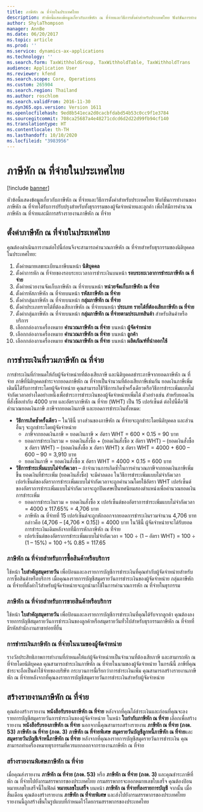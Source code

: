 ```yaml
---
title: ภาษีหัก ณ ที่จ่ายในประเทศไทย
description: หัวข้อนี้แสดงข้อมูลเกี่ยวกับภาษีหัก ณ ที่จ่ายและวิธีการตั้งค่าสำหรับประเทศไทย ฟังก์ชันการทำงานของภาษีหัก ณ ที่จ่ายได้รับการปรับปรุงสำหรับทั้งธุรกรรมของผู้จัดจำหน่ายและลูกค้า เพื่อให้มีการคำนวณภาษีหัก ณ ที่จ่ายและมีการสร้างรายงานภาษีหัก ณ ที่จ่าย
author: ShylaThompson
manager: AnnBe
ms.date: 06/20/2017
ms.topic: article
ms.prod: ''
ms.service: dynamics-ax-applications
ms.technology: ''
ms.search.form: TaxWithholdGroup, TaxWithholdTable, TaxWithholdTrans
audience: Application User
ms.reviewer: kfend
ms.search.scope: Core, Operations
ms.custom: 265904
ms.search.region: Thailand
ms.author: roschlom
ms.search.validFrom: 2016-11-30
ms.dyn365.ops.version: Version 1611
ms.openlocfilehash: 9ed8b541eca2d0cacbfdabd54b53c0cc9f1e3784
ms.sourcegitcommit: 708ca25687a4e48271cdcd6d2d22d99fb94cf140
ms.translationtype: HT
ms.contentlocale: th-TH
ms.lasthandoff: 10/10/2020
ms.locfileid: "3983956"
---
```

# <a name="withholding-tax-in-thailand"></a>ภาษีหัก ณ ที่จ่ายในประเทศไทย

[!include [banner](../includes/banner.md)]

หัวข้อนี้แสดงข้อมูลเกี่ยวกับภาษีหัก ณ ที่จ่ายและวิธีการตั้งค่าสำหรับประเทศไทย ฟังก์ชันการทำงานของภาษีหัก ณ ที่จ่ายได้รับการปรับปรุงสำหรับทั้งธุรกรรมของผู้จัดจำหน่ายและลูกค้า เพื่อให้มีการคำนวณภาษีหัก ณ ที่จ่ายและมีการสร้างรายงานภาษีหัก ณ ที่จ่าย

<a name="set-up-thailand-withholding-tax"></a>ตั้งค่าภาษีหัก ณ ที่จ่ายในประเทศไทย
-------------------------------

คุณต้องดำเนินการงานต่อไปนี้ก่อนจึงจะสามารถคำนวณภาษีหัก ณ ที่จ่ายสำหรับธุรกรรมของนิติบุคคลในประเทศไทย:

1.  ตั้งค่าหมายเลขทะเบียนภาษีบนหน้า **นิติบุคคล**
2.  ตั้งค่าการหัก ณ ที่จ่ายของรอบระยะเวลาการชำระเงินบนหน้า **รอบระยะเวลาการชำระภาษีหัก ณ ที่จ่าย**
3.  ตั้งค่าหน่วยงานจัดเก็บภาษีหัก ณ ที่จ่ายบนหน้า **หน่วยจัดเก็บภาษีหัก ณ ที่จ่าย**
4.  ตั้งค่ารหัสภาษีหัก ณ ที่จ่ายบนหน้า **รหัสภาษีหัก ณ ที่จ่าย**
5.  ตั้งค่ากลุ่มภาษีหัก ณ ที่จ่ายบนหน้า **กลุ่มภาษีหัก ณ ที่จ่าย**
6.  ตั้งค่าประเภทรายได้ที่ต้องเสียภาษีหัก ณ ที่จ่ายบนหน้า **ประเภท** **รายได้ที่ต้องเสียภาษีหัก ณ ที่จ่าย**
7.  ตั้งค่ากลุ่มภาษีหัก ณ ที่จ่ายบนหน้า **กลุ่มภาษีหัก ณ ที่จ่ายตามประเภทสินค้า** สำหรับสินค้าหรือบริการ
8.  เลือกกล่องกาเครื่องหมาย **คำนวณภาษีหัก ณ ที่จ่าย** บนหน้า **ผู้จัดจำหน่าย**
9.  เลือกกล่องกาเครื่องหมาย **คำนวณภาษีหัก ณ ที่จ่าย** บนหน้า **ลูกค้า**
10. เลือกกล่องกาเครื่องหมาย **คำนวณภาษีหัก ณ ที่จ่าย** บนหน้า **ผลิตภัณฑ์ที่นำออกใช้**

## <a name="payments-that-include-withholding-taxes"></a>การชำระเงินที่รวมภาษีหัก ณ ที่จ่าย
การชำระเงินที่กำหนดให้กับผู้จัดจำหน่ายที่ต้องเสียภาษี และนิติบุคคลชำระภาษีจากยอดภาษีหัก ณ ที่จ่าย ภาษีที่นิติบุคคลชำระจากยอดภาษีหัก ณ ที่จ่ายเป็นจำนวนที่ต้องเสียภาษีเช่นกัน ยอดเงินภาษีเพิ่มเติมนี้ได้รับการชำระโดยผู้จัดจำหน่าย คุณสามารถใช้วิธีการเกิดซ้ำครั้งเดียวหรือวิธีการชำระเพิ่มแบบไม่จำกัดเวลาอย่างใดอย่างหนึ่งเพื่อชำระการชำระเงินของผู้จัดจำหน่ายเพิ่มได้ ตัวอย่างเช่น สำหรับยอดเงินที่สั่งซื้อเท่ากับ 4000 บาท และอัตราภาษีหัก ณ ที่จ่าย (WHT) เป็น 15 เปอร์เซ็นต์ ต่อไปนี้คือวิธีคำนวณยอดเงินภาษี ภาษีจากยอดเงินภาษี และยอดการชำระเงินทั้งหมด:

-   **วิธีการเกิดซ้ำครั้งเดียว** – ในวิธีนี้ บางส่วนของภาษีหัก ณ ที่จ่ายจะถูกชำระโดยนิติบุคคล และส่วนอื่นๆ จะถูกชำระโดยผู้จัดจำหน่าย
    -   ภาษีจากยอดเงินภาษี = ยอดเงินภาษี × อัตรา WHT = 600 × 0.15 = 90 บาท
    -   ยอดการชำระเงินรวม = ยอดเงินสั่งซื้อ + (ยอดเงินสั่งซื้อ x อัตรา WHT) – (ยอดเงินสั่งซื้อ x อัตรา WHT) – (ยอดเงินสั่งซื้อ x อัตรา WHT) x อัตรา WHT = 4000 + 600 – 600 – 90 = 3,910 บาท
    -   ยอดเงินภาษี = ยอดเงินสั่งซื้อ x อัตรา WHT = 4000 × 0.15 = 600 บาท
-   **วิธีการชำระเพิ่มแบบไม่จำกัดเวลา** – ถ้าจำนวนการเกิดซ้ำในการคำนวณภาษีจากยอดเงินภาษีเพิ่มขึ้น ยอดเงินที่ชำระเพิ่ม (ยอดเงินสั่งซื้อ) จะมีค่าลดลง ในวิธีการชำระเพิ่มแบบไม่จำกัดเวลา เปอร์เซ็นต์ของอัตราการชำระเพิ่มแบบไม่จำกัดเวลาจะถูกคำนวณโดยใช้อัตรา WHT เปอร์เซ็นต์ของอัตราการชำระเพิ่มแบบไม่จำกัดเวลาจะถูกปัดเศษเป็นทศนิยมสองตำแหน่งเพื่อคำนวณยอดเงินการชำระเพิ่ม
    -   ยอดการชำระเงินรวม = ยอดเงินสั่งซื้อ x เปอร์เซ็นต์ของอัตราการชำระเพิ่มแบบไม่จำกัดเวลา = 4000 x 117.65% = 4,706 บาท
    -   ภาษีหัก ณ ที่จ่ายที่ 15 เปอร์เซ็นต์จะถูกหักออกจากยอดการชำระเงินรวมจำนวน 4,706 บาท กล่าวคือ (4,706 – \[4,706 × 0.15\]) = 4000 บาท ในวิธีนี้ ผู้จัดจำหน่ายจะได้รับยอดการชำระเงินเดิมหลังจากที่มีการหักภาษีหัก ณ ที่จ่าย
    -   เปอร์เซ็นต์ของอัตราการชำระเพิ่มแบบไม่จำกัดเวลา = 100 ÷ (1 – อัตรา WHT) = 100 ÷ (1 – 15%) = 100 ÷% 0.85 = 117.65

### <a name="withholding-tax-for-item-or-service-purchases"></a>ภาษีหัก ณ ที่จ่ายสำหรับการซื้อสินค้าหรือบริการ

ใช้หน้า **ใบสำคัญสมุดรายวัน** เพื่อป้อนและลงรายการบัญชีการชำระเงินที่คุณทำกับผู้จัดจำหน่ายสำหรับการซื้อสินค้าหรือบริการ เมื่อคุณลงรายการบัญชีสมุดรายวันการชำระเงินของผู้จัดจำหน่าย กลุ่มภาษีหัก ณ ที่จ่ายที่ตั้งค่าไว้สำหรับผู้จัดจำหน่ายจะถูกนำมาใช้ในการคำนวณการหัก ณ ที่จ่ายในธุรกรรม

### <a name="withholding-tax-for-item-or-service-sales"></a>ภาษีหัก ณ ที่จ่ายสำหรับการขายสินค้าหรือบริการ

ใช้หน้า **ใบสำคัญสมุดรายวัน** เพื่อป้อนและลงรายการบัญชีการชำระเงินที่คุณได้รับจากลูกค้า คุณต้องลงรายการบัญชีสมุดรายวันการชำระเงินของลูกค้าหรือสมุดรายวันทั่วไปสำหรับธุรกรรมภาษีหัก ณ ที่จ่ายที่มีรหัสสำนักงานสาขาย่อยที่ยื่น

### <a name="making-a-withholding-tax-payment-on-behalf-of-a-vendor"></a>การชำระเงินภาษีหัก ณ ที่จ่ายในนามของผู้จัดจำหน่าย

รางวัลประสิทธิภาพการทำงานที่กำหนดให้แก่ผู้จัดจำหน่ายเป็นจำนวนที่ต้องเสียภาษี และสามารถหัก ณ ที่จ่ายโดยนิติบุคคล คุณสามารถชำระเงินภาษีหัก ณ ที่จ่ายในนามของผู้จัดจำหน่าย ในกรณีนี้ ภาษีที่คุณชำระจะถือเป็นค่าใช้จ่ายของบริษัท กระบวนการนี้เรียกว่าการชำระเงินเพิ่ม คุณสามารถสร้างรายงานภาษีหัก ณ ที่จ่ายหลังจากที่คุณลงรายการบัญชีสมุดรายวันการชำระเงินสำหรับผู้จัดจำหน่าย

## <a name="generate-withholding-tax-reports"></a>สร้างรายงานภาษีหัก ณ ที่จ่าย
คุณต้องสร้างรายงาน **หนังสือรับรองภาษีหัก ณ ที่จ่าย** หลังจากที่คุณได้ชำระเงินและก่อนที่คุณจะลงรายการบัญชีสมุดรายวันการชำระเงินของผู้จัดจำหน่าย ในหน้า **ใบกำกับภาษีหัก ณ ที่จ่าย** เลือกเพื่อสร้างรายงาน **หนังสือรับรองภาษีหัก ณ ที่จ่าย** นอกจากนี้คุณสามารถสร้างรายงาน **ภาษีหัก ณ ที่จ่าย (ภงด. 53)** **ภาษีหัก ณ ที่จ่าย (ภงด. 3)** **ภาษีหัก ณ ที่จ่ายพิเศษ** **สมุดรายวันบัญชีลูกหนี้ภาษีหัก ณ ที่จ่าย**และ **สมุดรายวันบัญชีเจ้าหนี้ภาษีหัก ณ ที่จ่าย** หลังจากที่คุณลงรายการบัญชีสมุดรายวันการชำระเงิน คุณสามารถทำเครื่องหมายธุรกรรมที่ควรแยกออกจากรายงานภาษีหัก ณ ที่จ่าย

### <a name="generate-the-withholding-tax-special-report"></a>สร้างรายงานพิเศษภาษีหัก ณ ที่จ่าย

เมื่อคุณส่งรายงาน **ภาษีหัก ณ ที่จ่าย (ภงด. 53)** หรือ **ภาษีหัก ณ ที่จ่าย (ภงด. 3)** และคุณชำระภาษีที่หัก ณ ที่จ่ายไปยังกรมสรรพากรของประเทศไทย กรมสรรพากรจะออกหมายเลขใบเสร็จ คุณต้องป้อนหมายเลขใบเสร็จนี้ในฟิลด์ **หมายเลขใบเสร็จ** บนหน้า **ภาษีหัก ณ ที่จ่ายที่ลงรายการบัญชี** จากนั้น เมื่อสิ้นเดือน คุณต้องสร้างรายงาน **ภาษีหัก ณ ที่จ่ายพิเศษ** และส่งไปยังกรมสรรพากรของประเทศไทย รายงานนี้ถูกสร้างขึ้นในรูปแบบที่กำหนดไว้โดยกรมสรรพากรของประเทศไทย



